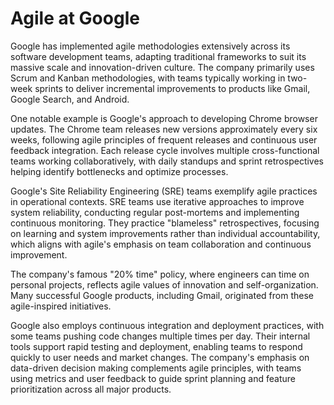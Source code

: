 # Agile at Google

Google has implemented agile methodologies extensively across its software development teams, adapting traditional frameworks to suit its massive scale and innovation-driven culture. The company primarily uses Scrum and Kanban methodologies, with teams typically working in two-week sprints to deliver incremental improvements to products like Gmail, Google Search, and Android.

One notable example is Google's approach to developing Chrome browser updates. The Chrome team releases new versions approximately every six weeks, following agile principles of frequent releases and continuous user feedback integration. Each release cycle involves multiple cross-functional teams working collaboratively, with daily standups and sprint retrospectives helping identify bottlenecks and optimize processes.

Google's Site Reliability Engineering (SRE) teams exemplify agile practices in operational contexts. SRE teams use iterative approaches to improve system reliability, conducting regular post-mortems and implementing continuous monitoring. They practice "blameless" retrospectives, focusing on learning and system improvements rather than individual accountability, which aligns with agile's emphasis on team collaboration and continuous improvement.

The company's famous "20% time" policy, where engineers can time on personal projects, reflects agile values of innovation and self-organization. Many successful Google products, including Gmail, originated from these agile-inspired initiatives.

Google also employs continuous integration and deployment practices, with some teams pushing code changes multiple times per day. Their internal tools support rapid testing and deployment, enabling teams to respond quickly to user needs and market changes. The company's emphasis on data-driven decision making complements agile principles, with teams using metrics and user feedback to guide sprint planning and feature prioritization across all major products.
